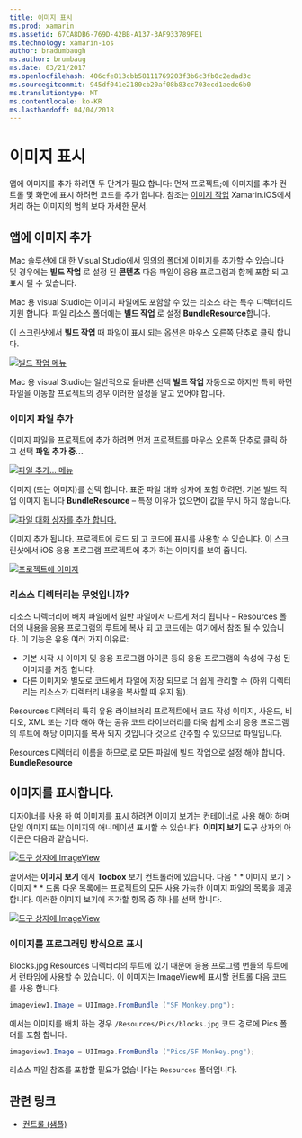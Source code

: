 ```yaml
---
title: 이미지 표시
ms.prod: xamarin
ms.assetid: 67CA8DB6-769D-42BB-A137-3AF933789FE1
ms.technology: xamarin-ios
author: bradumbaugh
ms.author: brumbaug
ms.date: 03/21/2017
ms.openlocfilehash: 406cfe813cbb58111769203f3b6c3fb0c2edad3c
ms.sourcegitcommit: 945df041e2180cb20af08b83cc703ecd1aedc6b0
ms.translationtype: MT
ms.contentlocale: ko-KR
ms.lasthandoff: 04/04/2018
---
```

# <a name="displaying-images"></a>이미지 표시

앱에 이미지를 추가 하려면 두 단계가 필요 합니다: 먼저 프로젝트;에 이미지를 추가 컨트롤 및 화면에 표시 하려면 코드를 추가 합니다. 참조는 [이미지 작업](~/ios/app-fundamentals/images-icons/index.md) Xamarin.iOS에서 처리 하는 이미지의 범위 보다 자세한 문서.

## <a name="adding-images-to-your-app"></a>앱에 이미지 추가

Mac 솔루션에 대 한 Visual Studio에서 임의의 폴더에 이미지를 추가할 수 있습니다 및 경우에는 **빌드 작업** 로 설정 된 **콘텐츠** 다음 파일이 응용 프로그램과 함께 포함 되 고 표시 될 수 있습니다.

Mac 용 visual Studio는 이미지 파일에도 포함할 수 있는 리소스 라는 특수 디렉터리도 지원 합니다. 파일 리소스 폴더에는 **빌드 작업** 로 설정 **BundleResource**합니다.

이 스크린샷에서 **빌드 작업** 때 파일이 표시 되는 옵션은 마우스 오른쪽 단추로 클릭 합니다.

 [![](image-images/image30a.png "빌드 작업 메뉴")](image-images/image30a.png#lightbox)

Mac 용 visual Studio는 일반적으로 올바른 선택 **빌드 작업** 자동으로 하지만 특히 하면 파일을 이동할 프로젝트의 경우 이러한 설정을 알고 있어야 합니다.

### <a name="adding-an-image-file"></a>이미지 파일 추가

이미지 파일을 프로젝트에 추가 하려면 먼저 프로젝트를 마우스 오른쪽 단추로 클릭 하 고 선택 **파일 추가 중...**

 [![](image-images/image31a.png "파일 추가... 메뉴")](image-images/image31a.png#lightbox)

이미지 (또는 이미지)를 선택 합니다. 표준 파일 대화 상자에 포함 하려면. 기본 빌드 작업 이미지 됩니다 **BundleResource** – 특정 이유가 없으면이 값을 무시 하지 않습니다.

 [![](image-images/image32a.png "파일 대화 상자를 추가 합니다.")](image-images/image32a.png#lightbox)

이미지 추가 됩니다. 프로젝트에 로드 되 고 코드에 표시를 사용할 수 있습니다. 이 스크린샷에서 iOS 응용 프로그램 프로젝트에 추가 하는 이미지를 보여 줍니다.

 [![](image-images/image33a.png "프로젝트에 이미지")](image-images/image33a.png#lightbox)

### <a name="what-is-the-resources-directory"></a>리소스 디렉터리는 무엇입니까?

리소스 디렉터리에 배치 파일에서 일반 파일에서 다르게 처리 됩니다 – Resources 폴더의 내용을 응용 프로그램의 루트에 복사 되 고 코드에는 여기에서 참조 될 수 있습니다. 이 기능은 유용 여러 가지 이유로:

-  기본 시작 시 이미지 및 응용 프로그램 아이콘 등의 응용 프로그램의 속성에 구성 된 이미지를 저장 합니다.
-  다른 이미지와 별도로 코드에서 파일에 저장 되므로 더 쉽게 관리할 수 (하위 디렉터리는 리소스가 디렉터리 내용을 복사할 때 유지 됨).


Resources 디렉터리 특히 유용 라이브러리 프로젝트에서 코드 작성 이미지, 사운드, 비디오, XML 또는 기타 해야 하는 공유 코드 라이브러리를 더욱 쉽게 소비 응용 프로그램의 루트에 해당 이미지를 복사 되지 것입니다 것으로 간주할 수 있으므로 파일입니다.



Resources 디렉터리 이름을 하므로,로 모든 파일에 빌드 작업으로 설정 해야 합니다. **BundleResource**

## <a name="displaying-the-image"></a>이미지를 표시합니다.

디자이너를 사용 하 여 이미지를 표시 하려면 이미지 보기는 컨테이너로 사용 해야 하며 단일 이미지 또는 이미지의 애니메이션 표시할 수 있습니다. **이미지 보기** 도구 상자의 아이콘은 다음과 같습니다.

 [![](image-images/image35a.png "도구 상자에 ImageView")](image-images/image35.png#lightbox)

끌어서는 **이미지 보기** 에서 **Toobox** 보기 컨트롤러에 있습니다. 다음 * * 이미지 보기 > 이미지 * * 드롭 다운 목록에는 프로젝트의 모든 사용 가능한 이미지 파일의 목록을 제공 합니다. 이러한 이미지 보기에 추가할 항목 중 하나를 선택 합니다.

 [![](image-images/image36a.png "도구 상자에 ImageView")](image-images/image36.png#lightbox)

### <a name="displaying-the-image-programmatically"></a>이미지를 프로그래밍 방식으로 표시

Blocks.jpg Resources 디렉터리의 루트에 있기 때문에 응용 프로그램 번들의 루트에서 런타임에 사용할 수 있습니다. 이 이미지는 ImageView에 표시할 컨트롤 다음 코드를 사용 합니다.

```csharp
imageview1.Image = UIImage.FromBundle ("SF Monkey.png");
```

에서는 이미지를 배치 하는 경우 `/Resources/Pics/blocks.jpg` 코드 경로에 Pics 폴더를 포함 합니다.

```csharp
imageview1.Image = UIImage.FromBundle ("Pics/SF Monkey.png");
```

리소스 파일 참조를 포함할 필요가 없습니다는 `Resources` 폴더입니다.


## <a name="related-links"></a>관련 링크

- [컨트롤 (샘플)](https://developer.xamarin.com/samples/Controls/)
